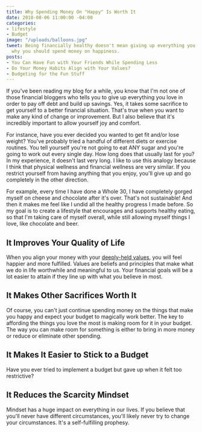 ```yaml
---
title: Why Spending Money On "Happy" Is Worth It
date: 2018-08-06 11:00:00 -04:00
categories:
- lifestyle
- Budget
image: "/uploads/balloons.jpg"
tweet: Being financially healthy doesn't mean giving up everything you love. Here's
  why you should spend money on happiness.
posts:
- You Can Have Fun with Your Friends While Spending Less
- Do Your Money Habits Align with Your Values?
- Budgeting for the Fun Stuff
---
```


If you've been reading my blog for a while, you know that I'm not one of those financial bloggers who tells you to give up everything you love in order to pay off debt and build up savings. Yes, it takes some sacrifice to get yourself to a better financial situation. That's true when you want to make any kind of change or improvement. But I also believe that it's incredibly important to allow yourself joy and comfort.

For instance, have you ever decided you wanted to get fit and/or lose weight? You've probably tried a handful of different diets or exercise routines. You tell yourself you're not going to eat ANY sugar and you're going to work out every single day. How long does that usually last for you? In my experience, it doesn't last very long. I like to use this analogy because I think that physical wellness and financial wellness are very similar. If you restrict yourself from having anything that you enjoy, you'll give up and go completely in the other direction.

For example, every time I have done a Whole 30, I have completely gorged myself on cheese and chocolate after it's over. That's not sustainable! And then it makes me feel like I undid all the healthy progress I made before. So my goal is to create a lifestyle that encourages and supports healthy eating, so that I'm taking care of myself overall, while still allowing myself things I love, like chocolate and beer. 

## It Improves Your Quality of Life

When you align your money with your [deeply-held values](https://www.maggiegermano.com/blog/do-your-habits-and-values-align/), you will feel happier and more fulfilled. Values are beliefs and principles that make what we do in life worthwhile and meaningful to us. Your financial goals will be a lot easier to attain if they line up with what you believe in most. 

## It Makes Other Sacrifices Worth It

Of course, you can't just continue spending money on the things that make you happy and expect your budget to magically work better. The key to affording the things you love the most is making room for it in your budget. The way you can make room for something is either to bring in more money or reduce or eliminate other spending.

## It Makes It Easier to Stick to a Budget

Have you ever tried to implement a budget but gave up when it felt too restrictive? 

## It Reduces the Scarcity Mindset

Mindset has a huge impact on everything in our lives. If you believe that you'll never have different circumstances, you'll likely never try to change your circumstances. It's a self-fulfilling prophesy. 